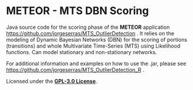 # METEOR - MTS DBN Scoring

Java source code for the scoring phase of the **METEOR** application https://github.com/jorgeserras/MTS_OutlierDetection . It relies on the modeling of Dynamic Bayesian Networks (DBN) for the scoring of portions (transitions) and whole Multivariate Time-Series (MTS) using Likelihood functions. Can model stationary and non-stationary networks.

For additional information and examples on how to use the .jar, please see https://github.com/jorgeserras/MTS_OutlierDetection_R .

Licensed under the **[GPL-3.0 License](https://www.gnu.org/licenses/gpl-3.0.html)**.
